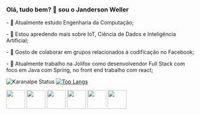### Olá, tudo bem? 👋 sou o Janderson Weller

<div style="display: flex background-color:red">
  <p> - 🔭 Atualmente estudo Engenharia da Computação;</p>
  <p> - 🌱 Estou apredendo mais sobre IoT, Ciência de Dados e Inteligência Artificial;</p>
  <p> - 👯 Gosto de colaborar em grupos relacionados à codificação no Facebook;</p>
  <p> - 🤔 Atualmente trabalho na Jolifox como desenvolvendor Full Stack com foco em Java com Spring, no front end trabalho com react;</p>
</div>

![Karanalpe Status](https://github-readme-stats.vercel.app/api?username=Janderson-Weller&show_icons=true&theme=dark&include_all_commits=false)
[![Top Langs](https://github-readme-stats.vercel.app/api/top-langs/?username=Janderson-Weller)](https://github.com/anuraghazra/github-readme-stats)


<div>
  <img src="https://upload.wikimedia.org/wikipedia/commons/thumb/9/99/Unofficial_JavaScript_logo_2.svg/1024px-Unofficial_JavaScript_logo_2.svg.png" width="50px">
  <img src="https://seeklogo.com/images/N/nodejs-logo-FBE122E377-seeklogo.com.png" width="50px">
  <img src="https://cdn-icons-png.flaticon.com/512/174/174854.png?w=360" width="50px">
  <img src="https://upload.wikimedia.org/wikipedia/commons/thumb/6/62/CSS3_logo.svg/800px-CSS3_logo.svg.png" width="50px">
  <img src="https://www.kindpng.com/picc/m/159-1595848_python-logo-png-transparent-background-python-logo-png.png" width="50px">
  <img src="https://upload.wikimedia.org/wikipedia/commons/1/19/C_Logo.png" width="50px">
</div>


